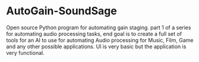 # AutoGain-SoundSage
Open source Python program for automating gain staging. part 1 of a series for automating audio processing tasks, end goal is to create a full set of tools for an AI to use for automating Audio processing for Music, Film, Game and any other possible applications. UI is very basic but the application is very functional.
